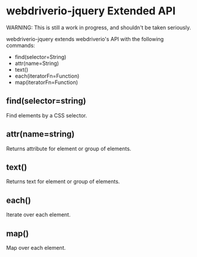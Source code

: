 # webdriverio-jquery Extended API

WARNING: This is still a work in progress, and shouldn't be taken seriously.

webdriverio-jquery extends webdriverio's API with the following commands:

* find(selector=String)
* attr(name=String)
* text()
* each(iteratorFn=Function)
* map(iteratorFn=Function)

## find(selector=string)

Find elements by a CSS selector.

## attr(name=string)

Returns attribute for element or group of elements.

## text()

Returns text for element or group of elements.

## each()

Iterate over each element.

## map()

Map over each element.
